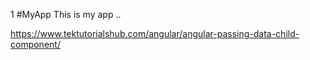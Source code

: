 1 #MyApp
This is my app .. 

https://www.tektutorialshub.com/angular/angular-passing-data-child-component/
